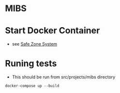 # MIBS

# Start Docker Container
- see [Safe Zone System](../../../README.md#starting-server)

# Runing tests
- This should be run from src/projects/mibs directory
```
docker-compose up --build
```
